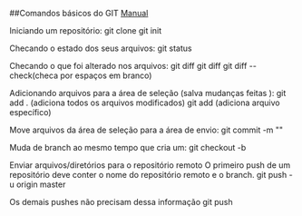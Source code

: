 ##Comandos básicos do GIT                  [Manual](https://gist.github.com/leocomelli/2545add34e4fec21ec16 )

Iniciando um repositório:
git clone
git init

Checando o estado dos seus arquivos:
git status

Checando o que foi alterado nos arquivos:
git diff
git diff <arquivo>
git diff --check(checa por espaços em branco)

Adicionando arquivos para a área de seleção (salva mudanças feitas ):
git add . (adiciona todos os arquivos modificados)
git add <arquivo> (adiciona arquivo específico)

Move arquivos da área de seleção para a área de envio:
git commit -m "<mensagem>"

Muda de branch ao mesmo tempo que cria um:
git checkout -b <nome-do-branch>

Enviar arquivos/diretórios para o repositório remoto
O primeiro push de um repositório deve conter o nome do repositório remoto e o branch.
git push -u origin master

Os demais pushes não precisam dessa informação
git push
